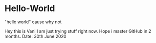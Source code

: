 # Hello-World
"hello world" cause why not

Hey this is Vani
I am just trying stuff right now. Hope i master GitHub in 2 months.
Date: 30th June 2020

